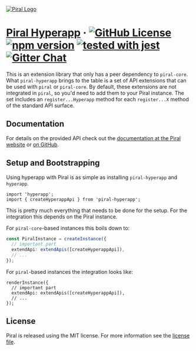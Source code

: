 [![Piral Logo](https://github.com/smapiot/piral/raw/master/docs/assets/logo.png)](https://piral.io)

# [Piral Hyperapp](https://piral.io) &middot; [![GitHub License](https://img.shields.io/badge/license-MIT-blue.svg)](https://github.com/smapiot/piral/blob/master/LICENSE) [![npm version](https://img.shields.io/npm/v/piral-hyperapp.svg?style=flat)](https://www.npmjs.com/package/piral-hyperapp) [![tested with jest](https://img.shields.io/badge/tested_with-jest-99424f.svg)](https://jestjs.io) [![Gitter Chat](https://badges.gitter.im/gitterHQ/gitter.png)](https://gitter.im/piral-io/community)

This is an extension library that only has a peer dependency to `piral-core`. What `piral-hyperapp` brings to the table is a set of API extensions that can be used with `piral` or `piral-core`. By default, these extensions are not integrated in `piral`, so you'd need to add them to your Piral instance. The set includes an `register...Hyperapp` method for each `register...X` method of the standard API surface.

## Documentation

For details on the provided API check out the [documentation at the Piral website](https://docs.piral.io) or [on GitHub](https://github.com/smapiot/piral/tree/master/docs).

## Setup and Bootstrapping

Using hyperapp with Piral is as simple as installing `piral-hyperapp` and `hyperapp`.

```tsx
import 'hyperapp';
import { createHyperappApi } from 'piral-hyperapp';
```

This is pretty much everything that needs to be done for the setup. For the integration this depends on the Piral instance.

For `piral-core`-based instances this boils down to:

```ts
const PiralInstance = createInstance({
  // important part
  extendApi: extendApis([createHyperappApi]),
  // ...
});
```

For `piral`-based instances the integration looks like:

```tsx
renderInstance({
  // important part
  extendApi: extendApis([createHyperappApi]),
  // ...
});
```

## License

Piral is released using the MIT license. For more information see the [license file](./LICENSE).
